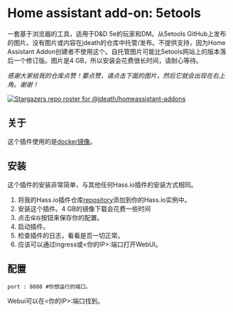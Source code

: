 # Home assistant add-on: 5etools

一套基于浏览器的工具，适用于D&D 5e的玩家和DM。从5etools GitHub上发布的图片。没有图片或内容在jdeath的仓库中托管/发布。不提供支持，因为Home Assistant Addon创建者不使用这个。自托管图片可能比5etools网站上的版本落后一个修订版。图片是4 GB，所以安装会花费很长时间，请耐心等待。

_感谢大家给我的仓库点赞！要点赞，请点击下面的图片，然后它就会出现在右上角。谢谢！_

[![Stargazers repo roster for @jdeath/homeassistant-addons](https://reporoster.com/stars/jdeath/homeassistant-addons)](https://github.com/jdeath/homeassistant-addons/stargazers)

## 关于

这个插件使用的是[docker镜像](https://github.com/5etools-mirror-2/5etools-mirror-2.github.io)。

## 安装

这个插件的安装非常简单，与其他任何Hass.io插件的安装方式相同。

1. 将我的Hass.io插件仓库[repository]添加到你的Hass.io实例中。
1. 安装这个插件。4 GB的镜像下载会花费一些时间
1. 点击`保存`按钮来保存你的配置。
1. 启动插件。
1. 检查插件的日志，看看是否一切正常。
1. 应该可以通过ingress或<你的IP>:端口打开WebUI。

## 配置

```
port : 8080 #你想运行的端口。
```

Webui可以在<你的IP>:端口找到。

[repository]: https://github.com/jdeath/homeassistant-addons